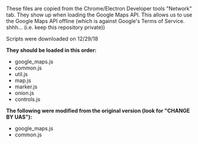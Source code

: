 These files are copied from the Chrome/Electron Developer tools "Network" tab.
They show up when loading the Google Maps API.
This allows us to use the Google Maps API offline (which is against Google's Terms of Service. shhh... (i.e. keep this repository private))

Scripts were downloaded on 12/29/18

**They should be loaded in this order:**
* google_maps.js
* common.js
* util.js
* map.js
* marker.js
* onion.js
* controls.js

**The following were modified from the original version (look for "CHANGE BY UAS"):**
* google_maps.js
* common.js
